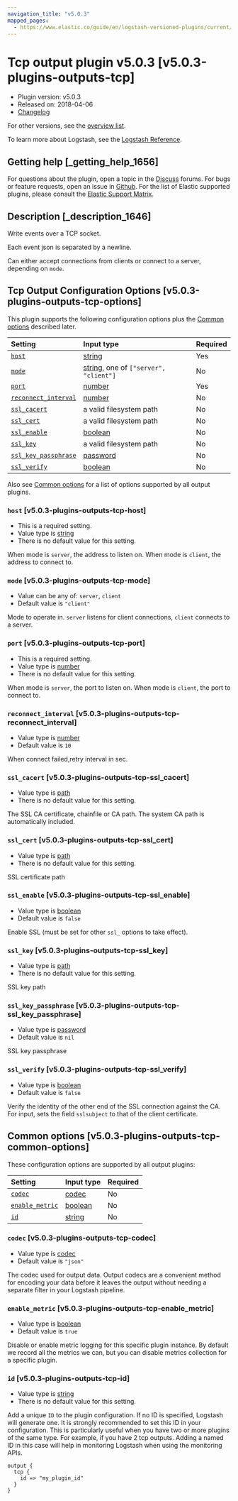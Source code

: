```yaml
---
navigation_title: "v5.0.3"
mapped_pages:
  - https://www.elastic.co/guide/en/logstash-versioned-plugins/current/v5.0.3-plugins-outputs-tcp.html
---
```


# Tcp output plugin v5.0.3 [v5.0.3-plugins-outputs-tcp]

* Plugin version: v5.0.3
* Released on: 2018-04-06
* [Changelog](https://github.com/logstash-plugins/logstash-output-tcp/blob/v5.0.3/CHANGELOG.md)

For other versions, see the [overview list](output-tcp-index.md).

To learn more about Logstash, see the [Logstash Reference](https://www.elastic.co/guide/en/logstash/current/index.html).

## Getting help [_getting_help_1656]

For questions about the plugin, open a topic in the [Discuss](http://discuss.elastic.co) forums. For bugs or feature requests, open an issue in [Github](https://github.com/logstash-plugins/logstash-output-tcp). For the list of Elastic supported plugins, please consult the [Elastic Support Matrix](https://www.elastic.co/support/matrix#matrix_logstash_plugins).

## Description [_description_1646]

Write events over a TCP socket.

Each event json is separated by a newline.

Can either accept connections from clients or connect to a server, depending on `mode`.

## Tcp Output Configuration Options [v5.0.3-plugins-outputs-tcp-options]

This plugin supports the following configuration options plus the [Common options](v5-0-3-plugins-outputs-tcp.md#v5.0.3-plugins-outputs-tcp-common-options) described later.

| Setting | Input type | Required |
| :- | :- | :- |
| [`host`](v5-0-3-plugins-outputs-tcp.md#v5.0.3-plugins-outputs-tcp-host) | [string](/lsr/value-types.md#string) | Yes |
| [`mode`](v5-0-3-plugins-outputs-tcp.md#v5.0.3-plugins-outputs-tcp-mode) | [string](/lsr/value-types.md#string), one of `["server", "client"]` | No |
| [`port`](v5-0-3-plugins-outputs-tcp.md#v5.0.3-plugins-outputs-tcp-port) | [number](/lsr/value-types.md#number) | Yes |
| [`reconnect_interval`](v5-0-3-plugins-outputs-tcp.md#v5.0.3-plugins-outputs-tcp-reconnect_interval) | [number](/lsr/value-types.md#number) | No |
| [`ssl_cacert`](v5-0-3-plugins-outputs-tcp.md#v5.0.3-plugins-outputs-tcp-ssl_cacert) | a valid filesystem path | No |
| [`ssl_cert`](v5-0-3-plugins-outputs-tcp.md#v5.0.3-plugins-outputs-tcp-ssl_cert) | a valid filesystem path | No |
| [`ssl_enable`](v5-0-3-plugins-outputs-tcp.md#v5.0.3-plugins-outputs-tcp-ssl_enable) | [boolean](/lsr/value-types.md#boolean) | No |
| [`ssl_key`](v5-0-3-plugins-outputs-tcp.md#v5.0.3-plugins-outputs-tcp-ssl_key) | a valid filesystem path | No |
| [`ssl_key_passphrase`](v5-0-3-plugins-outputs-tcp.md#v5.0.3-plugins-outputs-tcp-ssl_key_passphrase) | [password](/lsr/value-types.md#password) | No |
| [`ssl_verify`](v5-0-3-plugins-outputs-tcp.md#v5.0.3-plugins-outputs-tcp-ssl_verify) | [boolean](/lsr/value-types.md#boolean) | No |

Also see [Common options](v5-0-3-plugins-outputs-tcp.md#v5.0.3-plugins-outputs-tcp-common-options) for a list of options supported by all output plugins.

### `host` [v5.0.3-plugins-outputs-tcp-host]

* This is a required setting.
* Value type is [string](/lsr/value-types.md#string)
* There is no default value for this setting.

When mode is `server`, the address to listen on. When mode is `client`, the address to connect to.

### `mode` [v5.0.3-plugins-outputs-tcp-mode]

* Value can be any of: `server`, `client`
* Default value is `"client"`

Mode to operate in. `server` listens for client connections, `client` connects to a server.

### `port` [v5.0.3-plugins-outputs-tcp-port]

* This is a required setting.
* Value type is [number](/lsr/value-types.md#number)
* There is no default value for this setting.

When mode is `server`, the port to listen on. When mode is `client`, the port to connect to.

### `reconnect_interval` [v5.0.3-plugins-outputs-tcp-reconnect_interval]

* Value type is [number](/lsr/value-types.md#number)
* Default value is `10`

When connect failed,retry interval in sec.

### `ssl_cacert` [v5.0.3-plugins-outputs-tcp-ssl_cacert]

* Value type is [path](/lsr/value-types.md#path)
* There is no default value for this setting.

The SSL CA certificate, chainfile or CA path. The system CA path is automatically included.

### `ssl_cert` [v5.0.3-plugins-outputs-tcp-ssl_cert]

* Value type is [path](/lsr/value-types.md#path)
* There is no default value for this setting.

SSL certificate path

### `ssl_enable` [v5.0.3-plugins-outputs-tcp-ssl_enable]

* Value type is [boolean](/lsr/value-types.md#boolean)
* Default value is `false`

Enable SSL (must be set for other `ssl_` options to take effect).

### `ssl_key` [v5.0.3-plugins-outputs-tcp-ssl_key]

* Value type is [path](/lsr/value-types.md#path)
* There is no default value for this setting.

SSL key path

### `ssl_key_passphrase` [v5.0.3-plugins-outputs-tcp-ssl_key_passphrase]

* Value type is [password](/lsr/value-types.md#password)
* Default value is `nil`

SSL key passphrase

### `ssl_verify` [v5.0.3-plugins-outputs-tcp-ssl_verify]

* Value type is [boolean](/lsr/value-types.md#boolean)
* Default value is `false`

Verify the identity of the other end of the SSL connection against the CA. For input, sets the field `sslsubject` to that of the client certificate.

## Common options [v5.0.3-plugins-outputs-tcp-common-options]

These configuration options are supported by all output plugins:

| Setting | Input type | Required |
| :- | :- | :- |
| [`codec`](v5-0-3-plugins-outputs-tcp.md#v5.0.3-plugins-outputs-tcp-codec) | [codec](/lsr/value-types.md#codec) | No |
| [`enable_metric`](v5-0-3-plugins-outputs-tcp.md#v5.0.3-plugins-outputs-tcp-enable_metric) | [boolean](/lsr/value-types.md#boolean) | No |
| [`id`](v5-0-3-plugins-outputs-tcp.md#v5.0.3-plugins-outputs-tcp-id) | [string](/lsr/value-types.md#string) | No |

### `codec` [v5.0.3-plugins-outputs-tcp-codec]

* Value type is [codec](/lsr/value-types.md#codec)
* Default value is `"json"`

The codec used for output data. Output codecs are a convenient method for encoding your data before it leaves the output without needing a separate filter in your Logstash pipeline.

### `enable_metric` [v5.0.3-plugins-outputs-tcp-enable_metric]

* Value type is [boolean](/lsr/value-types.md#boolean)
* Default value is `true`

Disable or enable metric logging for this specific plugin instance. By default we record all the metrics we can, but you can disable metrics collection for a specific plugin.

### `id` [v5.0.3-plugins-outputs-tcp-id]

* Value type is [string](/lsr/value-types.md#string)
* There is no default value for this setting.

Add a unique `ID` to the plugin configuration. If no ID is specified, Logstash will generate one. It is strongly recommended to set this ID in your configuration. This is particularly useful when you have two or more plugins of the same type. For example, if you have 2 tcp outputs. Adding a named ID in this case will help in monitoring Logstash when using the monitoring APIs.

```
output {
  tcp {
    id => "my_plugin_id"
  }
}
```

